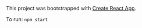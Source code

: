 This project was bootstrapped with [Create React App](https://github.com/facebookincubator/create-react-app).

To run: `npm start`
